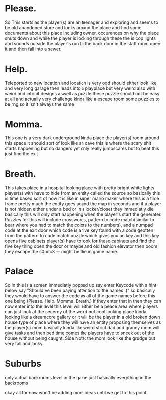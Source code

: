 # Please.
So This starts as the player(s) are an teenager and exploring and seems to be old abandoned store and looks around the place and find some documents about this place including owner, occurences on why the place shuts down and while the player is looking through these the is cop lights and sounds outside the player's run to the back door in the staff room open it and then fall into a sewer.
# Help.
Teleported to new location and location is very odd should either look like and very long garage then leads into a playplace but very weird also with weird and
intricit designs aswell as puzzle these puzzle should not be easy at all and actually very challenge kinda like a escape room some puzzles to be rng so it isn't
always the same
# Momma.
This one is a very dark underground kinda place the player(s) room around this space it should sort of look like an cave this is where the scary shit starts
happening but no dangers yet only really jumpscares but to beat this just find the exit
# Breath.
This takes place in a hospital looking place with pretty bright white lights player(s) with have to hide from an entity called the source
so basically this is time based sort of how it is like in super mario maker where this is a time frame pretty much the entity goes aound the map in seconds and if a player is not hidden either under a bed or in a locker/closet they immediatly die basically this will only start happening when the player's start the generater. Puzzles for this will include crosswords, pattern to code match(similar to bear where you had to match the colors to the numbers), and a numpad code at the exit door which code is a five key found with a code geotten from the pattern to code match puzzle which gives you an key and this key opens five cabinets player(s) have to look for these cabinets and find the five key thing open the door or maybe and old fashion elevator then boom they escape the s0uπc3 -- might be the in game name.
# Palace
So in this is a screen immediatly popped up say enter Keycode with a hint below say "Should've been paying attention to the names :)" so basically they would have to answer the code as all of the game names before this one being (Please. Help. Momma. Breath.) if they enter that in then they can now enter into the level this level will either be a peace area where players can just look at the secerny of the weird but cool looking place kinda looking like a dreamcore gallery or it will be the player in a old broken down house type of place where they will have an entity proposing themselves as the player(s) mom basically kinda like weird strict dad and granny mom will give tasks and then bed time comes the players have to sneek out of the house without being caught. Side Note: the mom look like the grudge but very tall and lanky.
# Suburbs
only actual backrooms level in the game just basically everything in the backrooms

okay all for now won't be adding more ideas until we get to this point.
